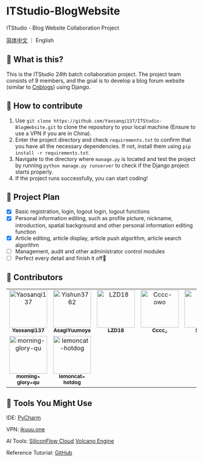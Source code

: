 # ITStudio-BlogWebsite

ITStudio - Blog Website Collaboration Project

[简体中文](https://github.com/yaosanqi137/ITStudio-BlogWebsite) ｜ English


## 🤔 What is this?

This is the ITStudio 24th batch collaboration project. The project team consists of 9 members, and the goal is to develop a blog forum website (similar to [Cnblogs](https://www.cnblogs.com/)) using Django.

## 🧐 How to contribute

1. Use `git clone https://github.com/Yaosanqi137/ITStudio-BlogWebsite.git` to clone the repository to your local machine (Ensure to use a VPN if you are in China).
2. Enter the project directory and check `requirements.txt` to confirm that you have all the necessary dependencies. If not, install them using `pip install -r requirements.txt`.
3. Navigate to the directory where `manage.py` is located and test the project by running `python manage.py runserver` to check if the Django project starts properly.
4. If the project runs successfully, you can start coding!

## 📕 Project Plan

- [x] Basic registration, login, logout login, logout functions
- [x] Personal information editing, such as profile picture, nickname, introduction, spatial background and other personal information editing function
- [x] Article editing, article display, article push algorithm, article search algorithm
- [ ] Management, audit and other administrator control modules
- [ ] Perfect every detail and finish it off🎉

## 🤝 Contributors

<!-- readme: contributors -start -->
<table>
	<tbody>
		<tr>
            <td align="center">
                <a href="https://github.com/Yaosanqi137">
                    <img src="https://avatars.githubusercontent.com/u/99163721?v=4" width="100;" alt="Yaosanqi137"/>
                    <br />
                    <sub><b>Yaosanqi137</b></sub>
                </a>
            </td>
            <td align="center">
                <a href="https://github.com/Yishun3762">
                    <img src="https://avatars.githubusercontent.com/u/69676501?v=4" width="100;" alt="Yishun3762"/>
                    <br />
                    <sub><b>AsagiYuumoya</b></sub>
                </a>
            </td>
            <td align="center">
                <a href="https://github.com/LZD18">
                    <img src="https://avatars.githubusercontent.com/u/203945452?v=4" width="100;" alt="LZD18"/>
                    <br />
                    <sub><b>LZD18</b></sub>
                </a>
            </td>
            <td align="center">
                <a href="https://github.com/Cccc-owo">
                    <img src="https://avatars.githubusercontent.com/u/47687154?v=4" width="100;" alt="Cccc-owo"/>
                    <br />
                    <sub><b>Cccc_</b></sub>
                </a>
            </td>
            <td align="center">
                <a href="https://github.com/Streab">
                    <img src="https://avatars.githubusercontent.com/u/204110273?v=4" width="100;" alt="Streab"/>
                    <br />
                    <sub><b>Streab</b></sub>
                </a>
            </td>
            <td align="center">
                <a href="https://github.com/C-github123">
                    <img src="https://avatars.githubusercontent.com/u/178780573?v=4" width="100;" alt="C-github123"/>
                    <br />
                    <sub><b>C-github123</b></sub>
                </a>
            </td>
		</tr>
		<tr>
            <td align="center">
                <a href="https://github.com/morning-glory-qu">
                    <img src="https://avatars.githubusercontent.com/u/149868617?v=4" width="100;" alt="morning-glory-qu"/>
                    <br />
                    <sub><b>morning-glory-qu</b></sub>
                </a>
            </td>
            <td align="center">
                <a href="https://github.com/lemoncat-hotdog">
                    <img src="https://avatars.githubusercontent.com/u/181622282?v=4" width="100;" alt="lemoncat-hotdog"/>
                    <br />
                    <sub><b>lemoncat-hotdog</b></sub>
                </a>
            </td>
		</tr>
	<tbody>
</table>
<!-- readme: contributors -end -->

## 🔨 Tools You Might Use

IDE: [PyCharm](https://www.jetbrains.com/pycharm/)

VPN: [ikuuu.one](https://ikuuu.one)

AI Tools: [SiliconFlow Cloud](https://cloud.siliconflow.cn/) [Volcano Engine](https://console.volcengine.com/)

Reference Tutorial: [GitHub](https://github.com/stacklens/django_blog_tutorial)
